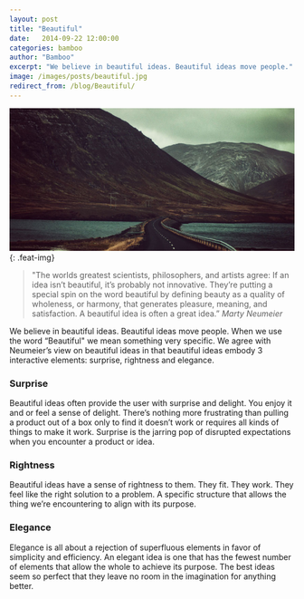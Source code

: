 ```yaml
---
layout: post
title: "Beautiful"
date:   2014-09-22 12:00:00
categories: bamboo
author: "Bamboo"
excerpt: "We believe in beautiful ideas. Beautiful ideas move people."
image: /images/posts/beautiful.jpg
redirect_from: /blog/Beautiful/
---
```


![Beautiful Things](/images/posts/beautiful.jpg){: .feat-img}

> "The worlds greatest scientists, philosophers, and artists agree: If an idea isn’t beautiful, it’s probably not innovative. They’re putting a special spin on the word beautiful by defining beauty as a quality of wholeness, or harmony, that generates pleasure, meaning, and satisfaction. A beautiful idea is often a great idea.” *Marty Neumeier*

We believe in beautiful ideas. Beautiful ideas move people. When we use the word “Beautiful" we mean something very specific. We agree with Neumeier’s view on beautiful ideas in that beautiful ideas embody 3 interactive elements: surprise, rightness and elegance.

### Surprise
Beautiful ideas often provide the user with surprise and delight. You enjoy it and or feel a sense of delight. There’s nothing more frustrating than pulling a product out of a box only to find it doesn’t work or requires all kinds of things to make it work. Surprise is the jarring pop of disrupted expectations when you encounter a product or idea.

### Rightness
Beautiful ideas have a sense of rightness to them. They fit. They work. They feel like the right solution to a problem. A specific structure that allows the thing we’re encountering to align with its purpose. 

### Elegance
Elegance is all about a rejection of superfluous elements in favor of simplicity and efficiency. An elegant idea is one that has the fewest number of elements that allow the whole to achieve its purpose. The best ideas seem so perfect that they leave no room in the imagination for anything better.